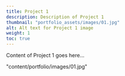 ```yaml
---
title: Project 1
description: Description of Project 1
thumbnail: "portfolio_assets/images/01.jpg"
alt: Alt text for Project 1 image
weight: 1
toc: true
---
```


Content of Project 1 goes here...

"content/portfolio/images/01.jpg"